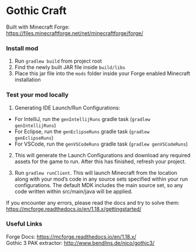 # Gothic Craft
Built with Minecraft Forge:
https://files.minecraftforge.net/net/minecraftforge/forge/

### Install mod
1. Run `gradlew build` from project root
2. Find the newly built JAR file inside `build/libs`
3. Place this jar file into the `mods` folder inside your Forge enabled Minecraft installation

### Test your mod locally

1. Generating IDE Launch/Run Configurations:
 - For IntelliJ, run the `genIntellijRuns` gradle task (`gradlew genIntellijRuns`)
 - For Eclipse, run the `genEclipseRuns` gradle task (`gradlew genEclipseRuns`)
 - For VSCode, run the `genVSCodeRuns` gradle task (`gradlew genVSCodeRuns`)

2. This will generate the Launch Configurations and download any required assets for the game to run. After this has finished, refresh your project.<br />
   
3. Run `gradlew runClient`.  This will launch Minecraft from the <runDir> location along with your mod’s code in any source sets specified within your run configurations. The default MDK includes the main source set, so any code written within src/main/java will be applied.

If you encounter any errors, please read the docs and try to solve them: https://mcforge.readthedocs.io/en/1.18.x/gettingstarted/

### Useful Links

Forge Docs: https://mcforge.readthedocs.io/en/1.18.x/ <br />
Gothic 3 PAK extractor: http://www.bendlins.de/nico/gothic3/
